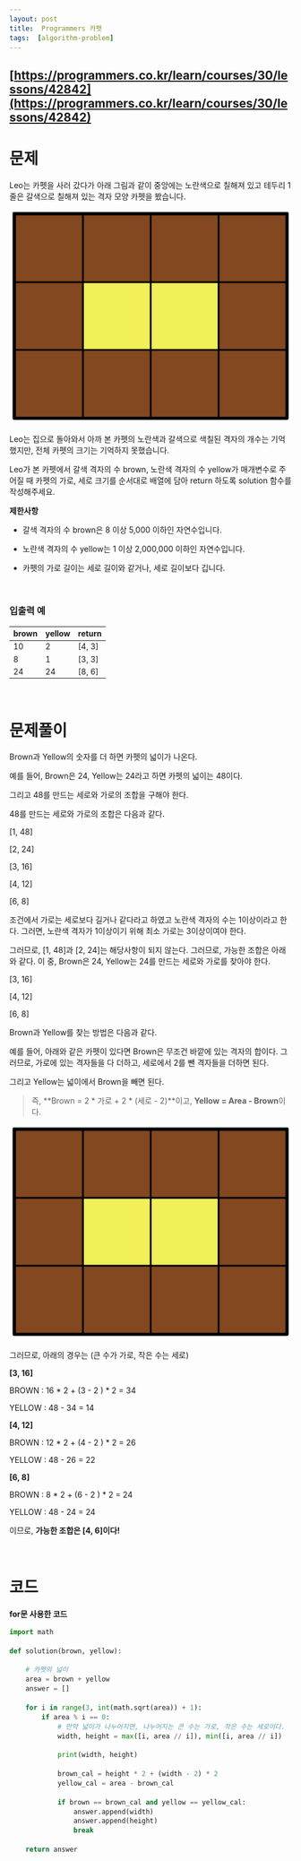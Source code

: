 ```yaml
---
layout: post
title:  Programmers 카펫
tags:  [algorithm-problem]
--- 
```


## [https://programmers.co.kr/learn/courses/30/lessons/42842](https://programmers.co.kr/learn/courses/30/lessons/42842)

# 문제 
Leo는 카펫을 사러 갔다가 아래 그림과 같이 중앙에는 노란색으로 칠해져 있고 테두리 1줄은 갈색으로 칠해져 있는 격자 모양 카펫을 봤습니다.

![Alt text](/public/post/2020_08_22_42842/pic1.png)

Leo는 집으로 돌아와서 아까 본 카펫의 노란색과 갈색으로 색칠된 격자의 개수는 기억했지만, 전체 카펫의 크기는 기억하지 못했습니다.

Leo가 본 카펫에서 갈색 격자의 수 brown, 노란색 격자의 수 yellow가 매개변수로 주어질 때 카펫의 가로, 세로 크기를 순서대로 배열에 담아 return 하도록 solution 함수를 작성해주세요.
&nbsp;
&nbsp;

**제한사항**

* 갈색 격자의 수 brown은 8 이상 5,000 이하인 자연수입니다.

* 노란색 격자의 수 yellow는 1 이상 2,000,000 이하인 자연수입니다.

* 카펫의 가로 길이는 세로 길이와 같거나, 세로 길이보다 깁니다.

&nbsp;

### **입출력 예**
brown | yellow | return
--- | --- | ---
10 | 2 | [4, 3]
8 | 1 | [3, 3]
24 | 24 | [8, 6]

&nbsp;
&nbsp;
&nbsp;

# 문제풀이
Brown과 Yellow의 숫자를 더 하면 카펫의 넓이가 나온다. 

예를 들어, Brown은 24, Yellow는 24라고 하면 카펫의 넓이는 48이다. 

그리고 48를 만드는 세로와 가로의 조합을 구해야 한다. 

48를 만드는 세로와 가로의 조합은 다음과 같다.

[1, 48]

[2, 24]

[3, 16]

[4, 12]

[6, 8]

조건에서 가로는 세로보다 길거나 같다라고 하였고 노란색 격자의 수는 1이상이라고 한다. 그러면, 노란색 격자가 1이상이기 위해 최소 가로는 3이상이여야 한다. 

그러므로, [1, 48]과 [2, 24]는 해당사항이 되지 않는다. 그러므로, 가능한 조합은 아래와 같다. 이 중, Brown은 24, Yellow는 24를 만드는 세로와 가로를 찾아야 한다.

[3, 16]

[4, 12]

[6, 8]

Brown과 Yellow를 찾는 방법은 다음과 같다. 

예를 들어, 아래와 같은 카펫이 있다면 Brown은 무조건 바깥에 있는 격자의 합이다. 그러므로, 가로에 있는 격자들을 다 더하고, 세로에서 2를 뺀 격자들을 더하면 된다. 

그리고 Yellow는 넓이에서 Brown을 빼면 된다.

> 즉, **Brown = 2 * 가로 + 2 * (세로 - 2)**이고, **Yellow = Area - Brown**이다.

![Alt text](/public/post/2020_08_22_42842/pic1.png)

그러므로, 아래의 경우는 (큰 수가 가로, 작은 수는 세로)

**[3, 16]**

BROWN : 16 * 2 + (3 - 2 ) * 2 = 34

YELLOW : 48 - 34 = 14

**[4, 12]**

BROWN : 12 * 2 + (4 - 2 ) * 2 = 26

YELLOW : 48 - 26 = 22

**[6, 8]**

BROWN : 8 * 2 + (6 - 2 ) * 2 = 24

YELLOW : 48 - 24 = 24

이므로, **가능한 조합은 [4, 6]이다!**

&nbsp;
&nbsp;
&nbsp;

# 코드
**for문 사용한 코드**
~~~python
import math

def solution(brown, yellow):
    
    # 카펫의 넓이
    area = brown + yellow
    answer = []
    
    for i in range(3, int(math.sqrt(area)) + 1):
        if area % i == 0:
            # 만약 넓이가 나누어지면, 나누어지는 큰 수는 가로, 작은 수는 세로이다.
            width, height = max([i, area // i]), min([i, area // i])
            
            print(width, height)
            
            brown_cal = height * 2 + (width - 2) * 2
            yellow_cal = area - brown_cal
            
            if brown == brown_cal and yellow == yellow_cal:
                answer.append(width)
                answer.append(height)
                break
    
    return answer
~~~